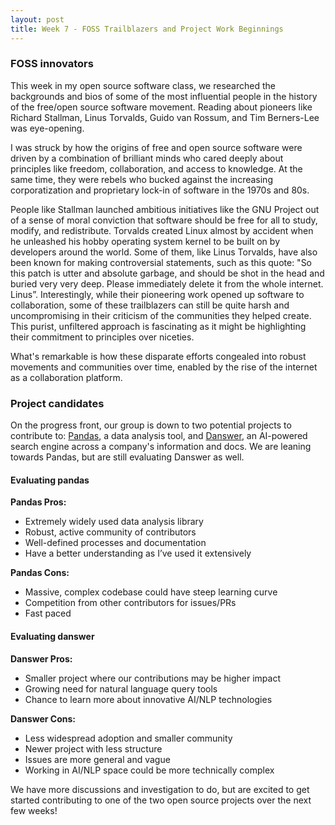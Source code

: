 ```yaml
---
layout: post
title: Week 7 - FOSS Trailblazers and Project Work Beginnings
---
```


### FOSS innovators

This week in my open source software class, we researched the backgrounds and bios of some of the most influential people in the history of the free/open source software movement. Reading about pioneers like Richard Stallman, Linus Torvalds, Guido van Rossum, and Tim Berners-Lee was eye-opening.

I was struck by how the origins of free and open source software were driven by a combination of brilliant minds who cared deeply about principles like freedom, collaboration, and access to knowledge. At the same time, they were rebels who bucked against the increasing corporatization and proprietary lock-in of software in the 1970s and 80s.

<!--more-->

People like Stallman launched ambitious initiatives like the GNU Project out of a sense of moral conviction that software should be free for all to study, modify, and redistribute. Torvalds created Linux almost by accident when he unleashed his hobby operating system kernel to be built on by developers around the world. Some of them, like Linus Torvalds, have also been known for making controversial statements, such as this quote: "So this patch is utter and absolute garbage, and should be shot in the head and buried very very deep. Please immediately delete it from the whole internet. Linus”. Interestingly, while their pioneering work opened up software to collaboration, some of these trailblazers can still be quite harsh and uncompromising in their criticism of the communities they helped create. This purist, unfiltered approach is fascinating as it might be highlighting their commitment to principles over niceties.

What's remarkable is how these disparate efforts congealed into robust movements and communities over time, enabled by the rise of the internet as a collaboration platform. 

### Project candidates

On the progress front, our group is down to two potential projects to contribute to: [Pandas](https://pandas.pydata.org/), a data analysis tool, and [Danswer](https://www.danswer.ai/), an AI-powered search engine across a company's information and docs. We are leaning towards Pandas, but are still evaluating Danswer as well.

#### Evaluating pandas

**Pandas Pros:**
- Extremely widely used data analysis library
- Robust, active community of contributors  
- Well-defined processes and documentation
- Have a better understanding as I’ve used it extensively

**Pandas Cons:**
- Massive, complex codebase could have steep learning curve
- Competition from other contributors for issues/PRs
- Fast paced

#### Evaluating danswer  

**Danswer Pros:**
- Smaller project where our contributions may be higher impact
- Growing need for natural language query tools
- Chance to learn more about innovative AI/NLP technologies  

**Danswer Cons:**
- Less widespread adoption and smaller community
- Newer project with less structure  
- Issues are more general and vague
- Working in AI/NLP space could be more technically complex

We have more discussions and investigation to do, but are excited to get started contributing to one of the two open source projects over the next few weeks!